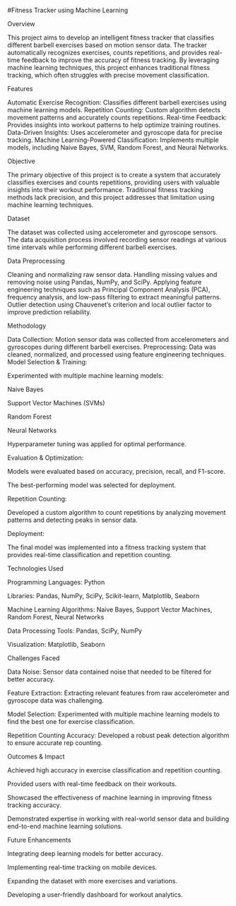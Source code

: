 #Fitness Tracker using Machine Learning

Overview

This project aims to develop an intelligent fitness tracker that classifies different barbell exercises based on motion sensor data. The tracker automatically recognizes exercises, counts repetitions, and provides real-time feedback to improve the accuracy of fitness tracking. By leveraging machine learning techniques, this project enhances traditional fitness tracking, which often struggles with precise movement classification.

Features

Automatic Exercise Recognition: Classifies different barbell exercises using machine learning models.
Repetition Counting: Custom algorithm detects movement patterns and accurately counts repetitions.
Real-time Feedback: Provides insights into workout patterns to help optimize training routines.
Data-Driven Insights: Uses accelerometer and gyroscope data for precise tracking.
Machine Learning-Powered Classification: Implements multiple models, including Naive Bayes, SVM, Random Forest, and Neural Networks.

Objective

The primary objective of this project is to create a system that accurately classifies exercises and counts repetitions, providing users with valuable insights into their workout performance. Traditional fitness tracking methods lack precision, and this project addresses that limitation using machine learning techniques.

Dataset

The dataset was collected using accelerometer and gyroscope sensors. The data acquisition process involved recording sensor readings at various time intervals while performing different barbell exercises.

Data Preprocessing

Cleaning and normalizing raw sensor data.
Handling missing values and removing noise using Pandas, NumPy, and SciPy.
Applying feature engineering techniques such as Principal Component Analysis (PCA), frequency analysis, and low-pass filtering to extract meaningful patterns.
Outlier detection using Chauvenet’s criterion and local outlier factor to improve prediction reliability.

Methodology

Data Collection: Motion sensor data was collected from accelerometers and gyroscopes during different barbell exercises.
Preprocessing: Data was cleaned, normalized, and processed using feature engineering techniques.
Model Selection & Training:

Experimented with multiple machine learning models:

Naive Bayes

Support Vector Machines (SVMs)

Random Forest

Neural Networks

Hyperparameter tuning was applied for optimal performance.

Evaluation & Optimization:

Models were evaluated based on accuracy, precision, recall, and F1-score.

The best-performing model was selected for deployment.

Repetition Counting:

Developed a custom algorithm to count repetitions by analyzing movement patterns and detecting peaks in sensor data.

Deployment:

The final model was implemented into a fitness tracking system that provides real-time classification and repetition counting.

Technologies Used

Programming Languages: Python

Libraries: Pandas, NumPy, SciPy, Scikit-learn, Matplotlib, Seaborn

Machine Learning Algorithms: Naive Bayes, Support Vector Machines, Random Forest, Neural Networks

Data Processing Tools: Pandas, SciPy, NumPy

Visualization: Matplotlib, Seaborn

Challenges Faced

Data Noise: Sensor data contained noise that needed to be filtered for better accuracy.

Feature Extraction: Extracting relevant features from raw accelerometer and gyroscope data was challenging.

Model Selection: Experimented with multiple machine learning models to find the best one for exercise classification.

Repetition Counting Accuracy: Developed a robust peak detection algorithm to ensure accurate rep counting.

Outcomes & Impact

Achieved high accuracy in exercise classification and repetition counting.

Provided users with real-time feedback on their workouts.

Showcased the effectiveness of machine learning in improving fitness tracking accuracy.

Demonstrated expertise in working with real-world sensor data and building end-to-end machine learning solutions.

Future Enhancements

Integrating deep learning models for better accuracy.

Implementing real-time tracking on mobile devices.

Expanding the dataset with more exercises and variations.

Developing a user-friendly dashboard for workout analytics.
